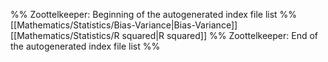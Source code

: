 %% Zoottelkeeper: Beginning of the autogenerated index file list  %%
 [[Mathematics/Statistics/Bias-Variance|Bias-Variance]]
 [[Mathematics/Statistics/R squared|R squared]]
%% Zoottelkeeper: End of the autogenerated index file list  %%
